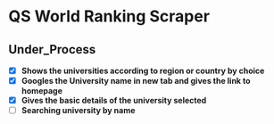 # QS World Ranking Scraper
## Under_Process

- [x] **Shows the universities according to region or country by choice**
- [x] **Googles the University name in new tab and gives the link to homepage**
- [x] **Gives the basic details of the university selected**
- [ ] **Searching university by name**
